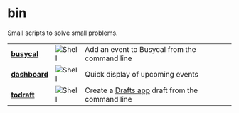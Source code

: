# bin
Small scripts to solve small problems.

| | | |
| --- | --- | --- |
| [**busycal**](https://github.com/pete-kelly/bin/blob/main/busycal) | ![Shell](https://img.shields.io/badge/Shell-4EAA25?&style=plastic&logo=gnu-bash&logoColor=white)  |  Add an event to Busycal from the command line |
| [**dashboard**](https://github.com/pete-kelly/bin/blob/main/dashboard) | ![Shell](https://img.shields.io/badge/Shell-4EAA25?&style=plastic&logo=gnu-bash&logoColor=white)  |  Quick display of upcoming events |
| [**todraft**](https://github.com/pete-kelly/bin/blob/main/todraft) | ![Shell](https://img.shields.io/badge/Shell-4EAA25?&style=plastic&logo=gnu-bash&logoColor=white)  |  Create a [Drafts app](https://getdrafts.com/) draft from the command line |